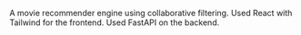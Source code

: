 A movie recommender engine using collaborative filtering.
Used React with Tailwind for the frontend. 
Used FastAPI on the backend. 
